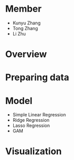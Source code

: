 # Member
- Kunyu Zhang
- Tong Zhang
- Li Zhu

# Overview

# Preparing data

# Model
 - Simple Linear Regression
 - Ridge Regression
 - Lasso Regression
 - GAM 

# Visualization
 


